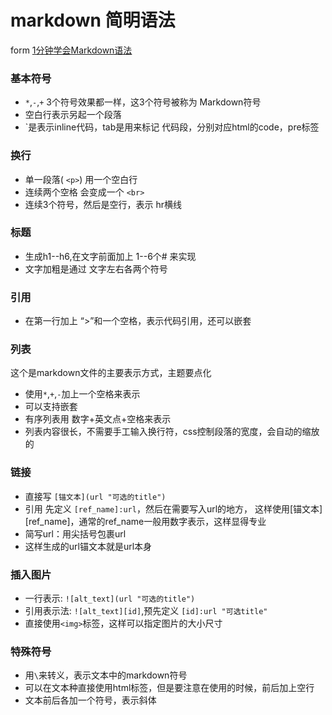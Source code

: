 # markdown 简明语法
form [1分钟学会Markdown语法](http://lutaf.com/markdown-simple-usage.htm)

### 基本符号
* `*`,`-`,`+` 3个符号效果都一样，这3个符号被称为 Markdown符号
* 空白行表示另起一个段落
* `是表示inline代码，tab是用来标记 代码段，分别对应html的code，pre标签

### 换行
* 单一段落( `<p>`) 用一个空白行
* 连续两个空格 会变成一个 `<br>`
* 连续3个符号，然后是空行，表示 hr横线

### 标题
* 生成h1--h6,在文字前面加上 1--6个# 来实现
* 文字加粗是通过 文字左右各两个符号

### 引用
* 在第一行加上 “>”和一个空格，表示代码引用，还可以嵌套

### 列表
这个是markdown文件的主要表示方式，主题要点化

* 使用`*`,`+`,`-`加上一个空格来表示
* 可以支持嵌套
* 有序列表用 数字+英文点+空格来表示
* 列表内容很长，不需要手工输入换行符，css控制段落的宽度，会自动的缩放的

### 链接
* 直接写 `[锚文本](url "可选的title")`
* 引用 先定义 `[ref_name]:url`，然后在需要写入url的地方， 这样使用[锚文本][ref_name]，通常的ref_name一般用数字表示，这样显得专业
* 简写url：用尖括号包裹url 
* 这样生成的url锚文本就是url本身

### 插入图片
* 一行表示: `![alt_text](url "可选的title")`
* 引用表示法: `![alt_text][id]`,预先定义 `[id]:url "可选title"`
* 直接使用`<img>`标签，这样可以指定图片的大小尺寸

### 特殊符号
* 用`\`来转义，表示文本中的markdown符号
* 可以在文本种直接使用html标签，但是要注意在使用的时候，前后加上空行
* 文本前后各加一个符号，表示斜体
